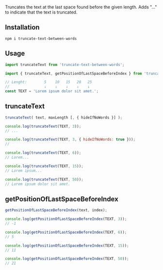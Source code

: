 Truncates the text at the last space found before the given length.
Adds "..." to indicate that the text is truncated.

## Installation

```
npm i truncate-text-between-words
```

## Usage

```javascript
import truncateText from 'truncate-text-between-words';
```

```javascript
import { truncateText, getPositionOfLastSpaceBeforeIndex } from 'truncate-text-between-words';
```

```javascript
// Lenght:        5    10   15   20   25
//                ↓    ↓    ↓    ↓    ↓
const TEXT = 'Lorem ipsum dolor sit amet.';
```

## truncateText

```javascript
truncateText( text, maxLength [, { hideIfNoWords }] );

console.log(truncateText(TEXT, 3));
// ...

console.log(truncateText(TEXT, 3, { hideIfNoWords: true }));
//

console.log(truncateText(TEXT, 6));
// Lorem...

console.log(truncateText(TEXT, 15));
// Lorem ipsum...

console.log(truncateText(TEXT, 50));
// Lorem ipsum dolor sit amet.
```

## getPositionOfLastSpaceBeforeIndex

```javascript
getPositionOfLastSpaceBeforeIndex(text, index);

console.log(getPositionOfLastSpaceBeforeIndex(TEXT, 3));
// -1

console.log(getPositionOfLastSpaceBeforeIndex(TEXT, 6));
// 5

console.log(getPositionOfLastSpaceBeforeIndex(TEXT, 15));
// 11

console.log(getPositionOfLastSpaceBeforeIndex(TEXT, 50));
// 21
```
